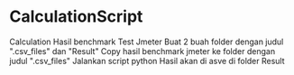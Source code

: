 # CalculationScript

Calculation Hasil benchmark Test Jmeter
Buat 2 buah folder dengan judul ".csv_files" dan "Result"
Copy hasil benchmark jmeter ke folder dengan judul ".csv_files"
Jalankan script python
Hasil akan di asve di folder Result
